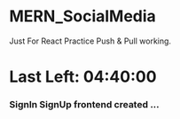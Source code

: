 # MERN_SocialMedia
Just For React Practice
Push & Pull working.

<h1>Last Left: 04:40:00</h1>

### SignIn SignUp frontend created ...

